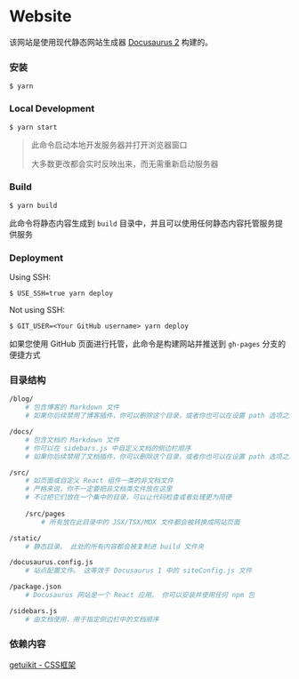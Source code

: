 <!--
 * @Author: yanxiaodi 929213769@qq.com
 * @Date: 2023-02-24 23:57:20
 * @LastEditors: yanxiaodi 929213769@qq.com
 * @LastEditTime: 2023-03-14 12:18:10
 * @Description: 
-->
# Website

该网站是使用现代静态网站生成器 [Docusaurus 2](https://docusaurus.io/) 构建的。

### 安装

```
$ yarn
```

### Local Development

```
$ yarn start
```

> 此命令启动本地开发服务器并打开浏览器窗口
> 
> 大多数更改都会实时反映出来，而无需重新启动服务器

### Build

```
$ yarn build
```

此命令将静态内容生成到 `build` 目录中，并且可以使用任何静态内容托管服务提供服务

### Deployment

Using SSH:

```
$ USE_SSH=true yarn deploy
```

Not using SSH:

```
$ GIT_USER=<Your GitHub username> yarn deploy
```

如果您使用 GitHub 页面进行托管，此命令是构建网站并推送到 `gh-pages` 分支的便捷方式


### 目录结构

```bash
/blog/
    # 包含博客的 Markdown 文件
    # 如果你后续禁用了博客插件，你可以删除这个目录，或者你也可以在设置 path 选项之后修改它的名称

/docs/
    # 包含文档的 Markdown 文件
    # 你可以在 sidebars.js 中自定义文档的侧边栏顺序
    # 如果你后续禁用了文档插件，你可以删除这个目录，或者你也可以在设置 path 选项之后修改它的名称。

/src/
    # 如页面或自定义 React 组件一类的非文档文件
    # 严格来说，你不一定要把非文档类文件放在这里
    # 不过把它们放在一个集中的目录，可以让代码检查或者处理更为简便
    
    /src/pages
        # 所有放在此目录中的 JSX/TSX/MDX 文件都会被转换成网站页面

/static/
    # 静态目录。 此处的所有内容都会被复制进 build 文件夹

/docusaurus.config.js
    # 站点配置文件。 这等效于 Docusaurus 1 中的 siteConfig.js 文件

/package.json
    # Docusaurus 网站是一个 React 应用。 你可以安装并使用任何 npm 包

/sidebars.js
    # 由文档使用，用于指定侧边栏中的文档顺序
```









### 依赖内容

[getuikit - CSS框架](https://getuikit.com/)
